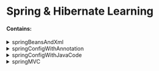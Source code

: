 # Spring & Hibernate Learning
<h4>Contains:</h4>
<details>
<summary>springBeansAndXml</summary>
  
+ beanLifecycle
+ beanScopes
+ beanBasics
+ dependencyInjection
+ injectFromPropertiesFile
+ injectLiteralValues
+ setterInjection

</details>

<details>
<summary>springConfigWithAnnotation</summary>
  
+ componentNaming
    + customId
    + defaultId
+ dependencyInjection
    + constructorInjection
    + fieldInjection
    + qualifier
    + setterInjection
    
</details>

<details>
<summary>springConfigWithJavaCode</summary>
  
+ springBeanJavaCodeNoXml
+ springConfigJavaCodeNoXml
+ injectValuesFromPropertiesFile
    
</details>

<details>
<summary>springMVC</summary>
  
+ Controller
	+ HelloController
	+ HomeController
	+ LaughController
	+ UserController
+ Model
	+ User
</details>
